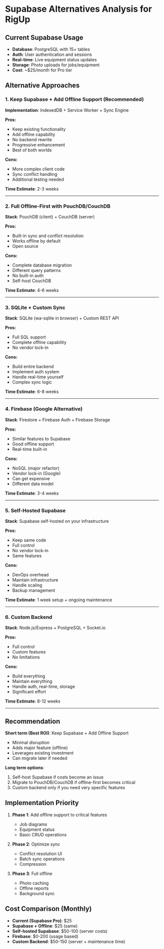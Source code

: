 # Supabase Alternatives Analysis for RigUp

## Current Supabase Usage
- **Database**: PostgreSQL with 15+ tables
- **Auth**: User authentication and sessions
- **Real-time**: Live equipment status updates
- **Storage**: Photo uploads for jobs/equipment
- **Cost**: ~$25/month for Pro tier

## Alternative Approaches

### 1. Keep Supabase + Add Offline Support (Recommended)
**Implementation**: IndexedDB + Service Worker + Sync Engine

**Pros:**
- Keep existing functionality
- Add offline capability
- No backend rewrite
- Progressive enhancement
- Best of both worlds

**Cons:**
- More complex client code
- Sync conflict handling
- Additional testing needed

**Time Estimate**: 2-3 weeks

---

### 2. Full Offline-First with PouchDB/CouchDB
**Stack**: PouchDB (client) + CouchDB (server)

**Pros:**
- Built-in sync and conflict resolution
- Works offline by default
- Open source

**Cons:**
- Complete database migration
- Different query patterns
- No built-in auth
- Self-host CouchDB

**Time Estimate**: 4-6 weeks

---

### 3. SQLite + Custom Sync
**Stack**: SQLite (wa-sqlite in browser) + Custom REST API

**Pros:**
- Full SQL support
- Complete offline capability
- No vendor lock-in

**Cons:**
- Build entire backend
- Implement auth system
- Handle real-time yourself
- Complex sync logic

**Time Estimate**: 6-8 weeks

---

### 4. Firebase (Google Alternative)
**Stack**: Firestore + Firebase Auth + Firebase Storage

**Pros:**
- Similar features to Supabase
- Good offline support
- Real-time built-in

**Cons:**
- NoSQL (major refactor)
- Vendor lock-in (Google)
- Can get expensive
- Different data model

**Time Estimate**: 3-4 weeks

---

### 5. Self-Hosted Supabase
**Stack**: Supabase self-hosted on your infrastructure

**Pros:**
- Keep same code
- Full control
- No vendor lock-in
- Same features

**Cons:**
- DevOps overhead
- Maintain infrastructure
- Handle scaling
- Backup management

**Time Estimate**: 1 week setup + ongoing maintenance

---

### 6. Custom Backend
**Stack**: Node.js/Express + PostgreSQL + Socket.io

**Pros:**
- Full control
- Custom features
- No limitations

**Cons:**
- Build everything
- Maintain everything
- Handle auth, real-time, storage
- Significant effort

**Time Estimate**: 8-12 weeks

---

## Recommendation

**Short term (Best ROI)**: Keep Supabase + Add Offline Support
- Minimal disruption
- Adds major feature (offline)
- Leverages existing investment
- Can migrate later if needed

**Long term options**:
1. Self-host Supabase if costs become an issue
2. Migrate to PouchDB/CouchDB if offline-first becomes critical
3. Custom backend only if you need very specific features

## Implementation Priority

1. **Phase 1**: Add offline support to critical features
   - Job diagrams
   - Equipment status
   - Basic CRUD operations

2. **Phase 2**: Optimize sync
   - Conflict resolution UI
   - Batch sync operations
   - Compression

3. **Phase 3**: Full offline
   - Photo caching
   - Offline reports
   - Background sync

## Cost Comparison (Monthly)

- **Current (Supabase Pro)**: $25
- **Supabase + Offline**: $25 (same)
- **Self-hosted Supabase**: $50-100 (server costs)
- **Firebase**: $0-200 (usage based)
- **Custom Backend**: $50-150 (server + maintenance time)